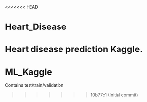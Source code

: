 <<<<<<< HEAD
# Heart_Disease
Heart disease prediction Kaggle.
=======
# ML_Kaggle

Contains test/train/validation
>>>>>>> 10b77c1 (Initial commit)
